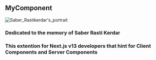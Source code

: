 ## MyComponent

![Saber_Rastikerdar's_portrait](https://github.com/sinapirani/MYC/assets/44531109/9761f446-734f-443f-8e72-909c888fe30c)

### Dedicated to the memory of Saber Rasti Kerdar
### This extention for Next.js v13 developers that hint for Client Components and Server Components
